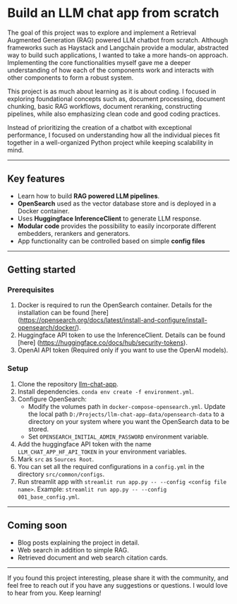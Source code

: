 # Build an LLM chat app from scratch

The goal of this project was to explore and implement a Retrieval Augmented Generation (RAG) 
powered LLM chatbot from scratch. Although frameworks such as Haystack and Langchain provide a
modular, abstracted way to build such applications, I wanted to take a more hands-on approach.
Implementing the core functionalities myself gave me a deeper understanding of how
each of the components work and interacts with other components to form a robust system.

This project is as much about learning as it is about coding. I focused in exploring foundational
concepts such as, document processing, document chunking, basic RAG workflows, document reranking,
constructing pipelines, while also emphasizing clean code and good coding practices.

Instead of prioritizing the creation of a chatbot with exceptional performance, I focused on understanding 
how all the individual pieces fit together in a well-organized Python project while keeping scalability in mind.

---

## Key features

- Learn how to build **RAG powered LLM pipelines**.
- **OpenSearch** used as the vector database store and is deployed in a Docker container.
-  Uses **Huggingface InferenceClient** to generate LLM response.
- **Modular code** provides the possibility to easily incorporate different embedders, rerankers and generators. 
- App functionality can be controlled based on simple **config files**

---

## Getting started

### Prerequisites 
1. Docker is required to run the OpenSearch container. Details for the installation can be found [here] (https://opensearch.org/docs/latest/install-and-configure/install-opensearch/docker/).
2. Huggingface API token to use the InferenceClient. Details can be found [here] (https://huggingface.co/docs/hub/security-tokens).
3. OpenAI API token (Required only if you want to use the OpenAI models).

### Setup

1. Clone the repository [llm-chat-app](https://github.com/TanayDeshmukh/llm-chat-app.git).
2. Install dependencies. ``conda env create -f environment.yml``.
3. Configure OpenSearch:
   - Modify the volumes path in ``docker-compose-opensearch.yml``. Update the local path ``D:/Projects/llm-chat-app-data/opensearch-data`` to a directory on your system where you want the OpenSearch data to be stored.
   - Set ``OPENSEARCH_INITIAL_ADMIN_PASSWORD`` environment variable. 
4. Add the huggingface API token with the name ``LLM_CHAT_APP_HF_API_TOKEN`` in your environment variables.
5. Mark ``src`` as ``Sources Root``.
6. You can set all the required configurations in a ``config.yml`` in the directory `src/common/configs`.
7. Run streamlit app with ``streamlit run app.py -- --config <config file name>``. Example: ``streamlit run app.py -- --config 001_base_config.yml``.


---

## Coming soon

- Blog posts explaining the project in detail.
- Web search in addition to simple RAG.
- Retrieved document and web search citation cards.

---

If you found this project interesting, please share it with the community, and feel free
to reach out if you have any suggestions or questions. I would love to hear from you. Keep learning!